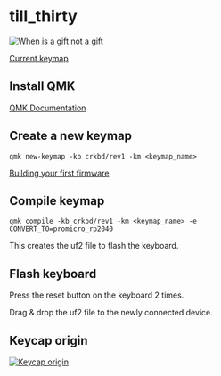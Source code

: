 # till_thirty

[![When is a gift not a gift](https://img.youtube.com/vi/dvQyhEt6EXg/hqdefault.jpg)](https://www.youtube.com/watch?v=dvQyhEt6EXg)

[Current keymap](./keymap.pdf)


## Install QMK

[QMK Documentation](https://docs.qmk.fm/)

## Create a new keymap

```shell
qmk new-keymap -kb crkbd/rev1 -km <keymap_name>
```

[Building your first firmware](https://docs.qmk.fm/newbs_building_firmware)

## Compile keymap

```shell
qmk compile -kb crkbd/rev1 -km <keymap_name> -e CONVERT_TO=promicro_rp2040
```

This creates the uf2 file to flash the keyboard.

## Flash keyboard

Press the reset button on the keyboard 2 times.

Drag & drop the uf2 file to the newly connected device.

## Keycap origin

[![Keycap origin](https://img.youtube.com/vi/GjkQNAZbxKY/hqdefault.jpg)](https://www.youtube.com/watch?v=GjkQNAZbxKY&t=309s)
